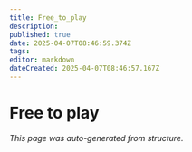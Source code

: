 ```yaml
---
title: Free_to_play
description: 
published: true
date: 2025-04-07T08:46:59.374Z
tags: 
editor: markdown
dateCreated: 2025-04-07T08:46:57.167Z
---
```


# Free to play

*This page was auto-generated from structure.*